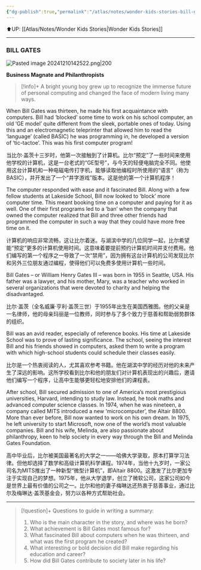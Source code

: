 ```yaml
---
{"dg-publish":true,"permalink":"/atlas/notes/wonder-kids-stories-bill-gates/"}
---
```


⬆️UP: [[Atlas/Notes/Wonder Kids Stories\|Wonder Kids Stories]]

---

### BILL GATES

![Pasted image 20241210142522.png|200](/img/user/Atlas/Utilities/Images/Pasted%20image%2020241210142522.png)

**Business Magnate and Philanthropists**

> [!info]+ 
> A bright young boy grew up to recognize the immense future of personal computing and changed the face of modern living many ways.

When Bill Gates was thirteen, he made his first acquaintance with computers. Bill had ‘blocked’ some time to work on his school computer, an old ‘GE model’ quite different from the sleek, portable ones of today. Using this and an electromagnetic teleprinter that allowed him to read the ‘language’ (called BASIC) he was programming in, he developed a version of ‘tic-tactoe’. This was his first computer program!

当比尔·盖茨十三岁时，他第一次接触到了计算机。比尔“预定”了一些时间来使用他学校的计算机，这是一台老式的“GE型号”，与今天的轻便电脑完全不同。他使用这台计算机和一种电磁电传打字机，能够读取他编程时所使用的“语言”（称为BASIC），并开发出了一个“井字游戏”版本。这是他的第一个计算机程序！

The computer responded with ease and it fascinated Bill. Along with a few fellow students at Lakeside School, Bill now looked to ‘block’ more computer time. This meant booking time on a computer and paying for it as well. One of their first programs led to a ‘ban’ when the company that owned the computer realized that Bill and three other friends had programmed the computer in such a way that they could have more free time on it.

计算机的响应非常流畅，这让比尔着迷。与湖滨中学的几位同学一起，比尔希望能“预定”更多的计算机使用时间。这意味着要提前预约计算机时间并支付费用。他们编写的第一个程序之一导致了一次“禁用”，因为拥有这台计算机的公司发现比尔和另外三位朋友通过编程，使得他们可以免费多使用计算机一些时间。

Bill Gates – or William Henry Gates III – was born in 1955 in Seattle, USA. His father was a lawyer, and his mother, Mary, was a teacher who worked in several organizations that were devoted to charity and helping the disadvantaged.

比尔·盖茨（全名威廉·亨利·盖茨三世）于1955年出生在美国西雅图。他的父亲是一名律师，他的母亲玛丽是一位教师，同时参与了多个致力于慈善和帮助弱势群体的组织。

Bill was an avid reader, especially of reference books. His time at Lakeside School was to prove of lasting significance. The school, seeing the interest Bill and his friends showed in computers, asked them to write a program with which high-school students could schedule their classes easily.

比尔是一个热衷阅读的人，尤其喜欢参考书籍。他在湖滨中学的经历对他的未来产生了深远的影响。这所学校看到比尔和他的朋友们对计算机表现出的兴趣后，邀请他们编写一个程序，让高中生能够更轻松地安排他们的课程表。

After school, Bill secured admission to one of America’s most prestigious universities, Harvard, intending to study law. Instead, he took maths and advanced computer science classes. In 1974, when he was nineteen, a company called MITS introduced a new ‘microcomputer’, the Altair 8800. More than ever before, Bill now wanted to work on his own dream. In 1975, he left university to start Microsoft, now one of the world’s most valuable companies. Bill and his wife, Melinda, are also passionate about philanthropy, keen to help society in every way through the Bill and Melinda Gates Foundation.

高中毕业后，比尔被美国最著名的大学之一——哈佛大学录取，原本打算学习法律。但他却选择了数学和高级计算机科学课程。1974年，当他十九岁时，一家公司名为MITS推出了一种新型“微型计算机”，即Altair 8800。这激发了比尔更加专注于实现自己的梦想。1975年，他从大学退学，创立了微软公司，这家公司如今是世界上最有价值的公司之一。比尔和他的妻子梅琳达还热衷于慈善事业，通过比尔及梅琳达·盖茨基金会，努力以各种方式帮助社会。


---

> [!question]+ Questions to guide in writing a summary:
> 
> 1. Who is the main character in the story, and where was he born?
> 2. What achievement is Bill Gates most famous for?
> 3. What fascinated Bill about computers when he was thirteen, and what was the first program he created?
> 4. What interesting or bold decision did Bill make regarding his education and career?
> 5. How did Bill Gates contribute to society later in his life?



